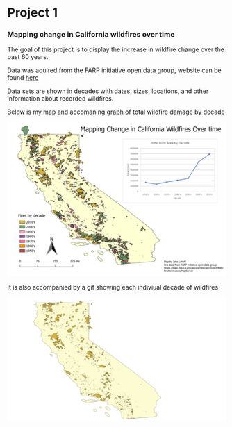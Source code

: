 
# Project 1

### Mapping change in California wildfires over time

The goal of this project is to display the increase in wildfire change over the past 60 years.

Data was aquired from the FARP initiative open data group, website can be found [here](https://egis.fire.ca.gov/arcgis/rest/services/FRAP/FirePerimeters/MapServer)

Data sets are shown in decades with dates, sizes, locations, and other information about recorded wildfires.

Below is my map and accomaning graph of total wildfire damage by decade

[<img src="images/fire_map_graph.png?raw=true"/>](project1_486/README.md)

It is also accompanied by a gif showing each indiviual decade of wildfires

<img src="project1_486/fires3.gif?raw=true"/>
